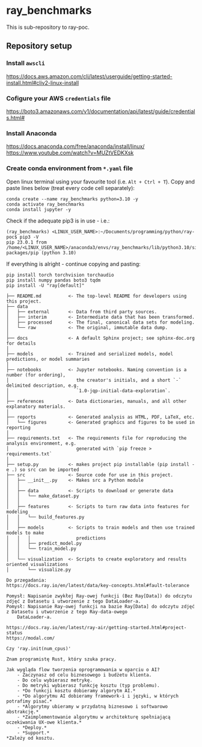 # ray_benchmarks
This is sub-repository to ray-poc.

## Repository setup
### Install `awscli`
https://docs.aws.amazon.com/cli/latest/userguide/getting-started-install.html#cliv2-linux-install

### Cofigure your AWS `credentials` file
https://boto3.amazonaws.com/v1/documentation/api/latest/guide/credentials.html#

### Install Anaconda
https://docs.anaconda.com/free/anaconda/install/linux/
https://www.youtube.com/watch?v=MUZtVEDKXsk

### Create conda environment from `*.yaml` file
Open linux terminal using your favourite tool (i.e. `Alt + Ctrl + T`). 
Copy and paste lines below (treat every code cell separately):
```
conda create --name ray_benchmarks python=3.10 -y
conda activate ray_benchmarks
conda install jupyter -y
```
Check if the adequate pip3 is in use - i.e.:
```
(ray_benchmarks) <LINUX_USER_NAME>:~/Documents/programming/python/ray-poc$ pip3 -V
pip 23.0.1 from /home/<LINUX_USER_NAME>/anaconda3/envs/ray_benchmarks/lib/python3.10/site-packages/pip (python 3.10)
```
If everything is alright - continue copying and pasting:
```
pip install torch torchvision torchaudio
pip install numpy pandas boto3 tqdm
pip install -U "ray[default]"
```

```
├── README.md          <- The top-level README for developers using this project.
├── data
│   ├── external       <- Data from third party sources.
│   ├── interim        <- Intermediate data that has been transformed.
│   ├── processed      <- The final, canonical data sets for modeling.
│   └── raw            <- The original, immutable data dump.
│
├── docs               <- A default Sphinx project; see sphinx-doc.org for details
│
├── models             <- Trained and serialized models, model predictions, or model summaries
│
├── notebooks          <- Jupyter notebooks. Naming convention is a number (for ordering),
│                         the creator's initials, and a short `-` delimited description, e.g.
│                         `1.0-jqp-initial-data-exploration`.
│
├── references         <- Data dictionaries, manuals, and all other explanatory materials.
│
├── reports            <- Generated analysis as HTML, PDF, LaTeX, etc.
│   └── figures        <- Generated graphics and figures to be used in reporting
│
├── requirements.txt   <- The requirements file for reproducing the analysis environment, e.g.
│                         generated with `pip freeze > requirements.txt`
│
├── setup.py           <- makes project pip installable (pip install -e .) so src can be imported
├── src                <- Source code for use in this project.
│   ├── __init__.py    <- Makes src a Python module
│   │
│   ├── data           <- Scripts to download or generate data
│   │   └── make_dataset.py
│   │
│   ├── features       <- Scripts to turn raw data into features for modeling
│   │   └── build_features.py
│   │
│   ├── models         <- Scripts to train models and then use trained models to make
│   │   │                 predictions
│   │   ├── predict_model.py
│   │   └── train_model.py
│   │
│   └── visualization  <- Scripts to create exploratory and results oriented visualizations
│       └── visualize.py
```

```
Do przegadania:
https://docs.ray.io/en/latest/data/key-concepts.html#fault-tolerance

Pomysł: Napisanie zwykłej Ray-owej funkcji (Bez Ray[Data]) do odczytu zdjęć z Datasetu i utworzenie z tego DataLoader-a.
Pomysł: Napisanie Ray-owej funkcji na bazie Ray[Data] do odczytu zdjęć z Datasetu i utworzenie z tego Ray-data-owego 
    DataLoader-a.

https://docs.ray.io/en/latest/ray-air/getting-started.html#project-status
https://modal.com/

Czy 'ray.init(num_cpus)'

Znam programistę Rust, który szuka pracy.

Jak wygląda flow tworzenia oprogramowania w oparciu o AI?
    - Zaczynasz od celu biznesowego i budżetu klienta.
    - Do celu wybierasz metrykę.
    - Do metryki wybierasz funkcję kosztu (typ problemu).
    - *Do funkcji kosztu dobieramy algorytm AI.*
    - *Do algorytmu AI dobieramy framework-i i języki, w których potrafimy pisać.*
    - *Algorytmy ubieramy w przydatną biznesowo i softwarowo abstrakcję.*
    - *Zaimplementowanie algorytmu w architekturę spełniającą oczekiwania UX-owe klienta.*
    - *Deploy.*
    - *Support.*
*Zależy od kosztu.

```
